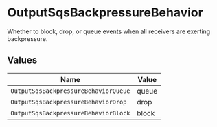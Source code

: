 # OutputSqsBackpressureBehavior

Whether to block, drop, or queue events when all receivers are exerting backpressure.


## Values

| Name                                 | Value                                |
| ------------------------------------ | ------------------------------------ |
| `OutputSqsBackpressureBehaviorQueue` | queue                                |
| `OutputSqsBackpressureBehaviorDrop`  | drop                                 |
| `OutputSqsBackpressureBehaviorBlock` | block                                |